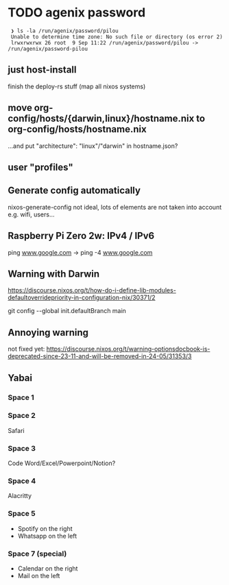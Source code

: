 # TODO agenix password
```
 ❯ ls -la /run/agenix/password/pilou
 Unable to determine time zone: No such file or directory (os error 2)
 lrwxrwxrwx 26 root  9 Sep 11:22 /run/agenix/password/pilou -> /run/agenix/password-pilou
```

## just host-install
finish the deploy-rs stuff (map all nixos systems)

## move org-config/hosts/{darwin,linux}/hostname.nix to org-config/hosts/hostname.nix
...and put "architecture": "linux"/"darwin" in hostname.json?

## user "profiles"

## Generate config automatically

nixos-generate-config
not ideal, lots of elements are not taken into account e.g. wifi, users...

## Raspberry Pi Zero 2w: IPv4 / IPv6

ping www.google.com -> ping -4 www.google.com

## Warning with Darwin

https://discourse.nixos.org/t/how-do-i-define-lib-modules-defaultoverridepriority-in-configuration-nix/30371/2

git config --global init.defaultBranch main

## Annoying warning
not fixed yet:
https://discourse.nixos.org/t/warning-optionsdocbook-is-deprecated-since-23-11-and-will-be-removed-in-24-05/31353/3

## Yabai
### Space 1

### Space 2

Safari

### Space 3

Code
Word/Excel/Powerpoint/Notion?

### Space 4

Alacritty

### Space 5
- Spotify on the right
- Whatsapp on the left

### Space 7 (special)

- Calendar on the right
- Mail on the left
